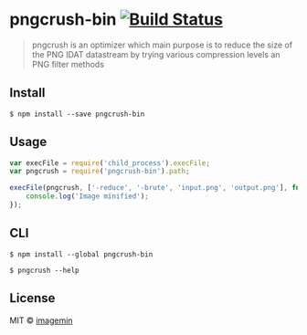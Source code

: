 # pngcrush-bin [![Build Status](http://img.shields.io/travis/imagemin/pngcrush-bin.svg?style=flat)](https://travis-ci.org/imagemin/pngcrush-bin)

> pngcrush is an optimizer which main purpose is to reduce the size of the PNG IDAT datastream by trying various compression levels an PNG filter methods


## Install

```
$ npm install --save pngcrush-bin
```


## Usage

```js
var execFile = require('child_process').execFile;
var pngcrush = require('pngcrush-bin').path;

execFile(pngcrush, ['-reduce', '-brute', 'input.png', 'output.png'], function (err) {
	console.log('Image minified');
});
```


## CLI

```
$ npm install --global pngcrush-bin
```

```
$ pngcrush --help
```


## License

MIT © [imagemin](https://github.com/imagemin)
